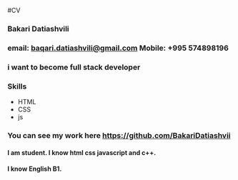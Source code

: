  #CV

### Bakari Datiashvili

### email: baqari.datiashvili@gmail.com  Mobile: +995 574898196


### i want to become full stack developer

### Skills

- HTML
- CSS
- js

### You can see my work here https://github.com/BakariDatiashvii

#### I am student. I know html css javascript and c++.

#### I know English B1.